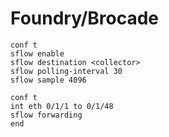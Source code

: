 # Foundry/Brocade

```
conf t
sflow enable
sflow destination <collector>
sflow polling-interval 30
sflow sample 4096

conf t
int eth 0/1/1 to 0/1/48
sflow forwarding
end
```
